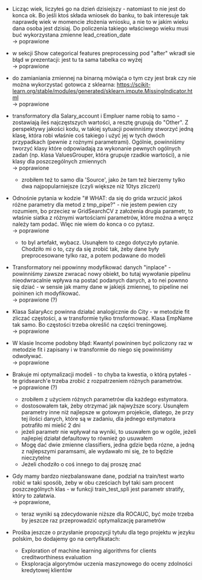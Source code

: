 - Licząc wiek, liczyłeś go na dzień dzisiejszy - natomiast to nie jest do konca ok. Bo jeśli ktoś składa wniosek do
  banku, to bak interesuje tak naprawdę wiek w momencie złożenia wniosku, a nie to w jakim wieku dana osoba jest
  dzisiaj. Do policzenia takiego właściwego wieku musi buć wykorzystana zmienne lead_creation_date  
  -> poprawione


- w sekcji Show categorical features preprocessing pod "after" wkradł sie błąd w prezentacji: jest tu ta sama tabelka co
  wyżej  
  -> poprawione


- do zamianiania zmiennej na binarną mówiąća o tym czy jest brak czy nie można wykorzystać gotowca z
  sklearna: https://scikit-learn.org/stable/modules/generated/sklearn.impute.MissingIndicator.html  
  -> poprawione


- transformatory dla Salary_account i Empluer name robią to samo - zostawiają ileś najczęstszych wartości, a resztę
  grupują do "Other". Z perspektywy jakości kodu, w takiej sytuacji powinniśmy stworzyć jedną klasę, która robi właśnie
  coś takiego i użyć jej w tych dwóch przypadkach (pewnie z rożnymi parametrami). Ogólnie, powinniśmy tworzyć klasy
  które odpowiadają za wykonanie pewnych ogólnych zadań (np. klasa ValuesGrouper, która grupuje rzadkie wartości), a nie
  klasy dla poszczególnych zmiennych  
  -> poprawione
  - zrobiłem też to samo dla 'Source', jako że tam też bierzemy tylko dwa najpopularniejsze (czyli większe niż 10tys
    zliczeń)


- Odnośnie pytania w kodzie "# WHAT: da się do grida wrzucić jakoś różne parametry dla metod z tmp_pipe?" - nie jestem
  pewien czy rozumiem, bo przeciez w GridSearchCV z założenia drugia parametr, to właśnie siatka z różnymi wartościami
  parametrów, które można a wręcz należy tam podać. Więc nie wiem do konca o co pytasz.  
  -> poprawione
  - to byl artefakt, wybacz. Usunąłem to czego dotyczyło pytanie. Chodziło mi o to, czy da się zrobić tak, żeby dane
    były preprocesowane tylko raz, a potem podawane do modeli


- Transformatory nei ppowinny modyfikować danych "inplace" - powinniśmy zawsze zwracać nowy obiekt, bo tutaj wywołanie
  pipelinu nieodwracalnie wpływa na postać podanych danych, a to nei pownno się dziać - w sensie jak mamy dane w jakiejś
  zmiennej, to pipeline nei poininen ich modyfikować.  
  -> poprawione (?)


- Klasa SalaryAcc powinna działać analogicznie do City - w metodzie fit zliczać częstości, a w transformie tylko
  trnsformować. Klasa EmpName tak samo. Bo częstości trzeba określić na części treningowej.  
  -> poprawione


- W klasie Income podobny błąd: Kwantyl powininen być policzony raz w metodzie fit i zapisany i w transformie do niego
  się powinniśmy odwoływać.  
  -> poprawione


- Brakuje mi optymalizacji modeli - to chyba ta kwestia, o którą pytałeś - te gridsearch'e trzeba zrobić z rozpatrzeniem
  różnych parametrów.  
  -> poprawione (?)
  - zrobiłem z użyciem różnych parametrów dla każdego estymatora.
  - dostosowałem tak, żeby otrzymać jak najwyższe scory. Usunąłem parametry inne niż najlepsze w gotowym projekcie,
    dlatego, że przy tej ilości danych, które są w zadaniu, dla jednego estymatora potrafiło mi mielić 2 dni
  - jeżeli parametr nie wpływał na wyniki, to usuwałem go w ogóle, jeżeli najlepiej działał defaultowy to również go
    usuwałem
  - Mogę dać dwie zmienne classifiers, jedna gdzie będa rózne, a jedną z najlepszymi paramsami, ale wydawało mi się, że
    to będzie nieczytelne
  - Jeżeli chodziło o coś innego to daj proszę znać


- Gdy mamy bardzo niezbalanswane dane, podział na train/test warto robić w taki sposób, żeby w obu cześciach był taki
  sam procent poszczególnych klas - w funkcji train_test_spli jest parametr stratify, który to załatwia.  
  -> poprawione,   
  - teraz wyniki są zdecydowanie niższe dla ROCAUC, być może trzeba by jeszcze raz przeprowadzić optymalizację
    parametrów


- Prośba jeszcze o przysłanie propozycji tytułu dla tego projektu w jezyku polskim, bo dodajemy go na certyfikatach:
    - Exploration of machine learning algorithms for clients creditworthiness evaluation
    - Eksploracja algorytmów uczenia maszynowego do oceny zdolności kredytowej klientów 
